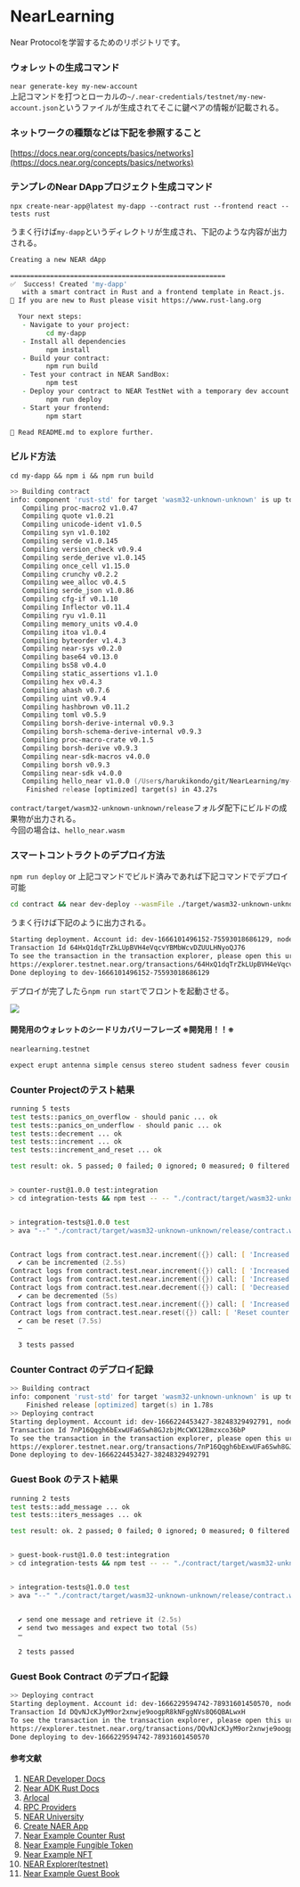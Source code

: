 # NearLearning
Near Protocolを学習するためのリポジトリです。

### ウォレットの生成コマンド

`near generate-key my-new-account`  
 上記コマンドを打つとローカルの`~/.near-credentials/testnet/my-new-account.json`というファイルが生成されてそこに鍵ペアの情報が記載される。

### ネットワークの種類などは下記を参照すること

[https://docs.near.org/concepts/basics/networks](https://docs.near.org/concepts/basics/networks)

### テンプレのNear DAppプロジェクト生成コマンド

`npx create-near-app@latest my-dapp --contract rust --frontend react --tests rust`  

うまく行けば`my-dapp`というディレクトリが生成され、下記のような内容が出力される。

```zsh
Creating a new NEAR dApp

======================================================
✅  Success! Created 'my-dapp'
   with a smart contract in Rust and a frontend template in React.js.
🦀 If you are new to Rust please visit https://www.rust-lang.org 

  Your next steps:
   - Navigate to your project:
         cd my-dapp
   - Install all dependencies
         npm install
   - Build your contract:
         npm run build
   - Test your contract in NEAR SandBox:
         npm test
   - Deploy your contract to NEAR TestNet with a temporary dev account:
         npm run deploy
   - Start your frontend:
         npm start

🧠 Read README.md to explore further.
```

### ビルド方法

`cd my-dapp && npm i && npm run build`

```zsh
>> Building contract
info: component 'rust-std' for target 'wasm32-unknown-unknown' is up to date
   Compiling proc-macro2 v1.0.47
   Compiling quote v1.0.21
   Compiling unicode-ident v1.0.5
   Compiling syn v1.0.102
   Compiling serde v1.0.145
   Compiling version_check v0.9.4
   Compiling serde_derive v1.0.145
   Compiling once_cell v1.15.0
   Compiling crunchy v0.2.2
   Compiling wee_alloc v0.4.5
   Compiling serde_json v1.0.86
   Compiling cfg-if v0.1.10
   Compiling Inflector v0.11.4
   Compiling ryu v1.0.11
   Compiling memory_units v0.4.0
   Compiling itoa v1.0.4
   Compiling byteorder v1.4.3
   Compiling near-sys v0.2.0
   Compiling base64 v0.13.0
   Compiling bs58 v0.4.0
   Compiling static_assertions v1.1.0
   Compiling hex v0.4.3
   Compiling ahash v0.7.6
   Compiling uint v0.9.4
   Compiling hashbrown v0.11.2
   Compiling toml v0.5.9
   Compiling borsh-derive-internal v0.9.3
   Compiling borsh-schema-derive-internal v0.9.3
   Compiling proc-macro-crate v0.1.5
   Compiling borsh-derive v0.9.3
   Compiling near-sdk-macros v4.0.0
   Compiling borsh v0.9.3
   Compiling near-sdk v4.0.0
   Compiling hello_near v1.0.0 (/Users/harukikondo/git/NearLearning/my-dapp/contract)
    Finished release [optimized] target(s) in 43.27s
```

`contract/target/wasm32-unknown-unknown/release`フォルダ配下にビルドの成果物が出力される。  
今回の場合は、`hello_near.wasm`

### スマートコントラクトのデプロイ方法

`npm run deploy` or 上記コマンドでビルド済みであれば下記コマンドでデプロイ可能

```zsh
cd contract && near dev-deploy --wasmFile ./target/wasm32-unknown-unknown/release/hello_near.wasm
```

うまく行けば下記のように出力される。

```zsh
Starting deployment. Account id: dev-1666101496152-75593018686129, node: https://rpc.testnet.near.org, helper: https://helper.testnet.near.org, file: ./target/wasm32-unknown-unknown/release/hello_near.wasm
Transaction Id 64HxQ1dqTrZkLUpBVH4eVqcvYBMbWcvDZUULHNyoQJ76
To see the transaction in the transaction explorer, please open this url in your browser
https://explorer.testnet.near.org/transactions/64HxQ1dqTrZkLUpBVH4eVqcvYBMbWcvDZUULHNyoQJ76
Done deploying to dev-1666101496152-75593018686129
```

デプロイが完了したら`npm run start`でフロントを起動させる。

<img src="./docs/img/hello.png">


#### 開発用のウォレットのシードリカバリーフレーズ ※開発用！！※

```zsh
nearlearning.testnet

expect erupt antenna simple census stereo student sadness fever cousin news escape
```

### Counter Projectのテスト結果

```zsh
running 5 tests
test tests::panics_on_overflow - should panic ... ok
test tests::panics_on_underflow - should panic ... ok
test tests::decrement ... ok
test tests::increment ... ok
test tests::increment_and_reset ... ok

test result: ok. 5 passed; 0 failed; 0 ignored; 0 measured; 0 filtered out; finished in 0.00s


> counter-rust@1.0.0 test:integration
> cd integration-tests && npm test -- -- "./contract/target/wasm32-unknown-unknown/release/contract.wasm"


> integration-tests@1.0.0 test
> ava "--" "./contract/target/wasm32-unknown-unknown/release/contract.wasm"


Contract logs from contract.test.near.increment({}) call: [ 'Increased number to 1' ]
  ✔ can be incremented (2.5s)
Contract logs from contract.test.near.increment({}) call: [ 'Increased number to 1' ]
Contract logs from contract.test.near.increment({}) call: [ 'Increased number to 1' ]
Contract logs from contract.test.near.decrement({}) call: [ 'Decreased number to 0' ]
  ✔ can be decremented (5s)
Contract logs from contract.test.near.increment({}) call: [ 'Increased number to 2' ]
Contract logs from contract.test.near.reset({}) call: [ 'Reset counter to zero' ]
  ✔ can be reset (7.5s)
  ─

  3 tests passed
```

### Counter Contract のデプロイ記録

```zsh
>> Building contract
info: component 'rust-std' for target 'wasm32-unknown-unknown' is up to date
    Finished release [optimized] target(s) in 1.78s
>> Deploying contract
Starting deployment. Account id: dev-1666224453427-38248329492791, node: https://rpc.testnet.near.org, helper: https://helper.testnet.near.org, file: ./target/wasm32-unknown-unknown/release/contract.wasm
Transaction Id 7nP16Qqgh6bExwUFa6Swh8GJzbjMcCWX12Bmzxco36bP
To see the transaction in the transaction explorer, please open this url in your browser
https://explorer.testnet.near.org/transactions/7nP16Qqgh6bExwUFa6Swh8GJzbjMcCWX12Bmzxco36bP
Done deploying to dev-1666224453427-38248329492791
```

### Guest Book のテスト結果

```zsh
running 2 tests
test tests::add_message ... ok
test tests::iters_messages ... ok

test result: ok. 2 passed; 0 failed; 0 ignored; 0 measured; 0 filtered out; finished in 0.00s


> guest-book-rust@1.0.0 test:integration
> cd integration-tests && npm test -- -- "./contract/target/wasm32-unknown-unknown/release/contract.wasm"


> integration-tests@1.0.0 test
> ava "--" "./contract/target/wasm32-unknown-unknown/release/contract.wasm"


  ✔ send one message and retrieve it (2.5s)
  ✔ send two messages and expect two total (5s)
  ─

  2 tests passed
```

### Guest Book Contract のデプロイ記録

```zsh
>> Deploying contract
Starting deployment. Account id: dev-1666229594742-78931601450570, node: https://rpc.testnet.near.org, helper: https://helper.testnet.near.org, file: ./target/wasm32-unknown-unknown/release/contract.wasm
Transaction Id DQvNJcKJyM9or2xnwje9oogpR8kNFggNVs8Q6QBALwxH
To see the transaction in the transaction explorer, please open this url in your browser
https://explorer.testnet.near.org/transactions/DQvNJcKJyM9or2xnwje9oogpR8kNFggNVs8Q6QBALwxH
Done deploying to dev-1666229594742-78931601450570
```

#### 参考文献
1. [NEAR Developer Docs](https://docs.near.org/concepts/basics/protocol)
2. [Near ADK Rust Docs](https://docs.rs/near-sdk/latest/near_sdk/collections/)
3. [Arlocal](https://github.com/textury/arlocal)
4. [RPC Providers](https://docs.near.org/api/rpc/providers)
5. [NEAR University](https://www.near.university/)
6. [Create NAER App](https://github.com/near/create-near-app)
7. [Near Example Counter Rust](https://github.com/near-examples/counter-rust)
8. [Near Example Fungible Token](https://github.com/near-examples/FT)
9. [Near Example NFT](https://github.com/near-examples/NFT)
10. [NEAR Explorer(testnet)](https://explorer.testnet.near.org/)
11. [Near Example Guest Book](https://github.com/near-examples/guest-book-rust)